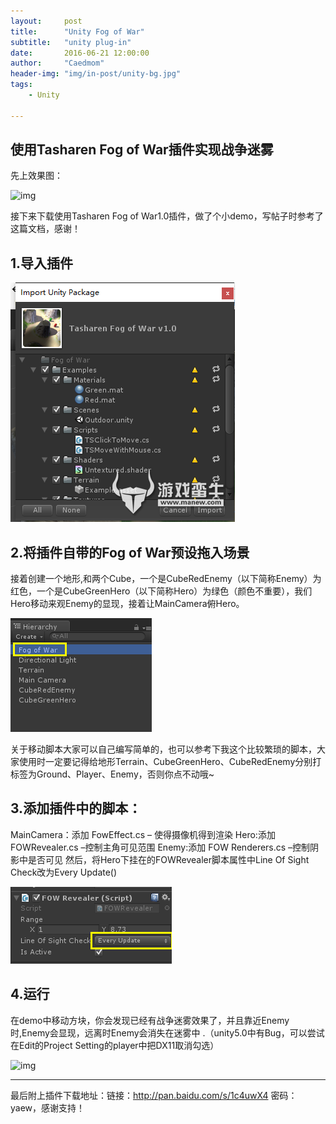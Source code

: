 ```yaml
---
layout:     post
title:      "Unity Fog of War"
subtitle:   "unity plug-in"
date:       2016-06-21 12:00:00
author:     "Caedmom"
header-img: "img/in-post/unity-bg.jpg"
tags:
    - Unity
    
---
```



## 使用Tasharen Fog of War插件实现战争迷雾

先上效果图：

![img](/img/in-post/20160622fog-of-war/fog-of-war-advanced.gif)

接下来下载使用Tasharen Fog of War1.0插件，做了个小demo，写帖子时参考了这篇文档，感谢！

## 1.导入插件
![img](/img/in-post/20160622fog-of-war/1inport-plug-in.png)


## 2.将插件自带的Fog of War预设拖入场景
接着创建一个地形,和两个Cube，一个是CubeRedEnemy（以下简称Enemy）为红色，一个是CubeGreenHero（以下简称Hero）为绿色（颜色不重要），我们Hero移动来观Enemy的显现，接着让MainCamera俯Hero。

![img](/img/in-post/20160622fog-of-war/2drag-fog-of-war.png)

关于移动脚本大家可以自己编写简单的，也可以参考下我这个比较繁琐的脚本，大家使用时一定要记得给地形Terrain、CubeGreenHero、CubeRedEnemy分别打标签为Ground、Player、Enemy，否则你点不动哦~

## 3.添加插件中的脚本：
MainCamera：添加 FowEffect.cs – 使得摄像机得到渲染
Hero:添加 FOWRevealer.cs –控制主角可见范围
Enemy:添加 FOW Renderers.cs –控制阴影中是否可见
然后，将Hero下挂在的FOWRevealer脚本属性中Line Of Sight Check改为Every Update()

![img](/img/in-post/20160622fog-of-war/3setting-function.png)

## 4.运行
在demo中移动方块，你会发现已经有战争迷雾效果了，并且靠近Enemy时,Enemy会显现，远离时Enemy会消失在迷雾中 .（unity5.0中有Bug，可以尝试在Edit的Project Setting的player中把DX11取消勾选）

![img](/img/in-post/20160622fog-of-war/fog-of-war-demo.gif)

---

最后附上插件下载地址：链接：http://pan.baidu.com/s/1c4uwX4 密码：yaew，感谢支持！
